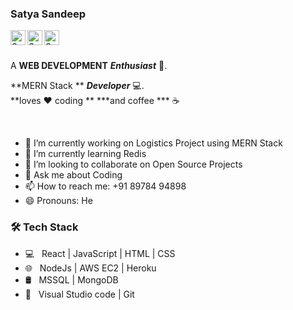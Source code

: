 ### Satya Sandeep


<a href="https://www.linkedin.com/in/satyasandeep">
  <img align="left" alt="Sandeep's LinkedIn" width="24px" src="https://cdn.jsdelivr.net/npm/simple-icons@v3/icons/linkedin.svg" />
</a>
<a href="https://www.instagram.com/satyasandeep007/">
  <img align="left" alt="Sandeep's Instagram" width="24px" src="https://cdn.jsdelivr.net/npm/simple-icons@v3/icons/instagram.svg" />
</a>
<a href="https://twitter.com/satyasandeep76">
  <img align="left" alt="Sandeep's Twitter" width="24px" src="https://cdn.jsdelivr.net/npm/simple-icons@3.13.0/icons/twitter.svg" />
</a>


<br />
<br />

A **WEB DEVELOPMENT** ***Enthusiast*** 🚀.
<br />

**MERN Stack ** ***Developer*** 💻.
<br />
**loves ❤️ coding ** ***and coffee *** ☕

<br />
 
<!--
**satyasandeep007/satyasandeep007** is a ✨ _special_ ✨ repository because its `README.md` (this file) appears on your GitHub profile.

Here are some ideas to get you started:
-->

- 🔭 I’m currently working on Logistics Project using MERN Stack
- 🌱 I’m currently learning Redis
- 👯 I’m looking to collaborate on Open Source Projects
- 💬 Ask me about Coding
- 📫 How to reach me: +91 89784 94898
- 😄 Pronouns: He

<h3>🛠 Tech Stack</h3>

- 💻 &nbsp; React | JavaScript | HTML | CSS  
- 🌐 &nbsp; NodeJs | AWS EC2 | Heroku 
- 🛢 &nbsp; MSSQL | MongoDB 
- 🔧 &nbsp; Visual Studio code | Git


<br>



